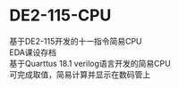# DE2-115-CPU
基于DE2-115开发的十一指令简易CPU  
EDA课设存档  
基于Quarttus 18.1 verilog语言开发的简易CPU  
可完成取值，简易计算并显示在数码管上
